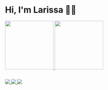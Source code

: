 # Hi, I'm Larissa 🙋‍♀️

<div>
<a href="https://github.com/Larissatds">
  <img height="160px" src="https://github-readme-stats.vercel.app/api?username=larissatds&show_icons=true&theme=calm&include_all_commits=true&count_private=true"/>
  <img height="160px" src="https://github-readme-stats.vercel.app/api/top-langs/?username=larissatds&layout=compact&langs_count=7&theme=calm"/>
</div>
  
##
<div>
  <a href="https://www.linkedin.com/in/larissatds/">
    <img src="https://img.shields.io/badge/LinkedIn-0077B5?style=for-the-badge&logo=linkedin&logoColor=white"/>
  </a>
  <a href="mailto:tdslari@gmail.com">
    <img src="https://img.shields.io/badge/Gmail-D14836?style=for-the-badge&logo=gmail&logoColor=white"/>
  </a>
  <a href="https://larissa-teixeira.netlify.app/">
    <img src="https://img.shields.io/badge/Netlify-00C7B7?style=for-the-badge&logo=netlify&logoColor=white"/>
  </a>
</div>
